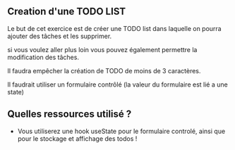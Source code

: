 ## Creation d'une TODO LIST

 Le but de cet exercice est de créer une TODO list dans laquelle on pourra ajouter des tâches et les supprimer.

 si vous voulez aller plus loin vous pouvez également permettre la modification des tâches.

 Il faudra empêcher la création de TODO de moins de 3 caractères.

 Il faudrait utiliser un formulaire contrôlé (la valeur du formulaire est lié a une state)

 ## Quelles ressources utilisé ?
*  Vous utiliserez une hook useState pour le formulaire controlé, ainsi que pour le stockage et affichage des todos ! 


